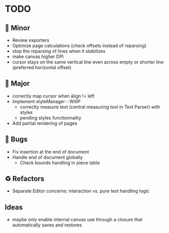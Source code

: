 # TODO

## 🔧 Minor

- Review exporters
- Optimize page calculations (check offsets instead of reparsing)
- stop the reparsing of lines when it stabilizes
- make canvas higher DPI
- cursor stays on the same vertical line even across empty or shorter line (preferred horizontal offset)

## 🚀 Major

- correctly map cursor when align != left
- Implement styleManager - WIIIP
  - correclty measure text (central measuring tool in Text Parser) with styles
  - pending styles functionnality
- Add partial rendering of pages

## 🐛 Bugs

- Fix insertion at the end of document
- Handle end of document globally
  - Check bounds handling in piece table

## ♻️ Refactors

- Separate Editor concerns: interaction vs. pure text handling logic

## Ideas

- maybe only enable internal canvas use through a closure that automatically saves and restores
